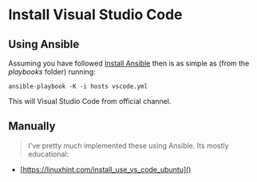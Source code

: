 # Install Visual Studio Code

## Using Ansible

Assuming you have followed [Install Ansible](install-ansible.md) then is as simple as (from the _playbooks_ folder) running:

```shell
ansible-playbook -K -i hosts vscode.yml

```

This will Visual Studio Code from official channel.

## Manually

> I've pretty much implemented these using Ansible. Its mostly educational:

* [https://linuxhint.com/install_use_vs_code_ubuntu]()
